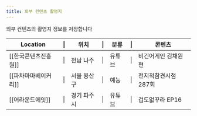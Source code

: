 ```yaml
---
title: 외부 컨텐츠 촬영지
---
```

외부 컨텐츠의 촬영지 정보를 저장합니다

| Location     | \|  | 위치     | \|  | 분류  | \|  | 콘텐츠          |
| ------------ | --- | ------ | --- | --- | --- | ------------ |
| [[한국콘텐츠진흥원]] | \|  | 전남 나주  | \|  | 유튜브 | \|  | 비긴어게인 김채원편   |
| [[파차마마베이커리]] | \|  | 서울 용산구 | \|  | 예능  | \|  | 전지적참견시점 287회 |
| [[어라운드에잇]]   | \|  | 경기 파주시 | \|  | 유튜브 | \|  | 겁도없꾸라 EP16   |

